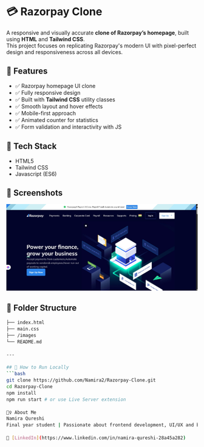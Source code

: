 # 💳 Razorpay Clone
A responsive and visually accurate **clone of Razorpay’s homepage**, built using **HTML** and **Tailwind CSS**.  
This project focuses on replicating Razorpay's modern UI with pixel-perfect design and responsiveness across all devices.

## 🚀 Features

- ✅ Razorpay homepage UI clone
- ✅ Fully responsive design
- ✅ Built with **Tailwind CSS** utility classes
- ✅ Smooth layout and hover effects
- ✅ Mobile-first approach
- ✅ Animated counter for statistics
- ✅ Form validation and interactivity with JS

## 🔧 Tech Stack

- HTML5
- Tailwind CSS
- Javascript (ES6)

## 📸 Screenshots
![desktop](./screenshot/screenshot1.png)

## 📁 Folder Structure
```bash
├── index.html
├── main.css
├── /images
└── README.md

---

## 🎯 How to Run Locally
```bash
git clone https://github.com/Namira2/Razorpay-Clone.git
cd Razorpay-Clone
npm install
npm run start # or use Live Server extension

🙋‍♀ About Me
Namira Qureshi
Final year student | Passionate about frontend development, UI/UX and building creative web interfaces.

💼 [LinkedIn](https://www.linkedin.com/in/namira-qureshi-28a45a282)
